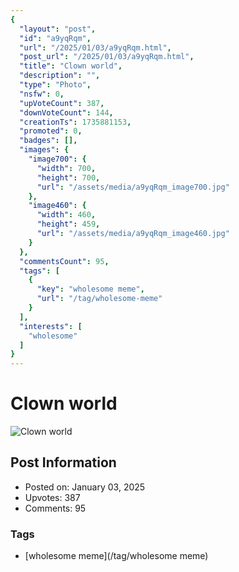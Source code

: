 ```yaml
---
{
  "layout": "post",
  "id": "a9yqRqm",
  "url": "/2025/01/03/a9yqRqm.html",
  "post_url": "/2025/01/03/a9yqRqm.html",
  "title": "Clown world",
  "description": "",
  "type": "Photo",
  "nsfw": 0,
  "upVoteCount": 387,
  "downVoteCount": 144,
  "creationTs": 1735881153,
  "promoted": 0,
  "badges": [],
  "images": {
    "image700": {
      "width": 700,
      "height": 700,
      "url": "/assets/media/a9yqRqm_image700.jpg"
    },
    "image460": {
      "width": 460,
      "height": 459,
      "url": "/assets/media/a9yqRqm_image460.jpg"
    }
  },
  "commentsCount": 95,
  "tags": [
    {
      "key": "wholesome meme",
      "url": "/tag/wholesome-meme"
    }
  ],
  "interests": [
    "wholesome"
  ]
}
---
```


# Clown world

![Clown world](/assets/media/a9yqRqm_image700.jpg)

## Post Information

- Posted on: January 03, 2025
- Upvotes: 387
- Comments: 95

### Tags

- [wholesome meme](/tag/wholesome meme)
